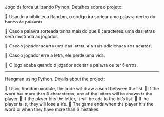 Jogo da forca utilizando Python. Detalhes sobre o projeto:

🤍 Usando a biblioteca Random, o código irá sortear uma palavra dentro do banco de palavras.

🤍 Caso a palavra sorteada tenha mais do que 8 caracteres, uma das letras será mostrada ao jogador. 

🤍 Caso o jogador acerte uma das letras, ela será adicionada aos acertos.

🤍 Caso o jogador erre a letra, ele perde uma vida.

🤍 O jogo acaba quando o jogador acertar a palavra ou ter 6 erros.


____________________________________________________________

Hangman using Python. Details about the project:

🤍 Using Random module, the code will draw a word between the list.
🤍 If the word has more than 8 characteres, one of the letters will be shown to the player.
🤍 If the player hits the letter, it will be add to the hit's list.
🤍 If the player fails, they will lose a life.
🤍 The game ends when the player hits the word or when they have more than 6 mistakes.
